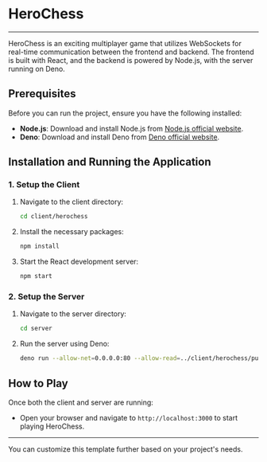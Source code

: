 # HeroChess

___

HeroChess is an exciting multiplayer game that utilizes WebSockets for real-time communication between the frontend and backend. The frontend is built with React, and the backend is powered by Node.js, with the server running on Deno.

## Prerequisites

Before you can run the project, ensure you have the following installed:

- **Node.js**: Download and install Node.js from [Node.js official website](https://nodejs.org/).
- **Deno**: Download and install Deno from [Deno official website](https://deno.land/).

## Installation and Running the Application

### 1. Setup the Client

1. Navigate to the client directory:
   ```bash
   cd client/herochess
   ```

2. Install the necessary packages:
   ```bash
   npm install
   ```

3. Start the React development server:
   ```bash
   npm start
   ```

### 2. Setup the Server

1. Navigate to the server directory:
   ```bash
   cd server
   ```

2. Run the server using Deno:
   ```bash
   deno run --allow-net=0.0.0.0:80 --allow-read=../client/herochess/public/index.html main.js
   ```

## How to Play

Once both the client and server are running:

- Open your browser and navigate to `http://localhost:3000` to start playing HeroChess.

---

You can customize this template further based on your project's needs.
